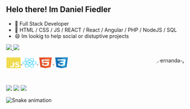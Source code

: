 ## Helo there! Im Daniel Fiedler

- 🔭 Full Stack Developer
- 🌱 HTML / CSS / JS / REACT / React / Angular / PHP / NodeJS / SQL
- 😄 Im lookig to help social or distuptive projects

<div>
  <a href="https://github.com/dfiedlerx">
  <img height="155em" src="https://github-readme-stats.vercel.app/api?username=dfiedlerx&show_icons=true&theme=dracula&include_all_commits=true&count_private=true"/>
  <img height="155em" src="https://github-readme-stats.vercel.app/api/top-langs/?username=dfiedlerx&layout=compact&langs_count=7&theme=dracula"/>
</div>
  
<div style="display: inline_block"><br>
  <img align="center" alt="Fernanda-Js" height="30" width="40" src="https://raw.githubusercontent.com/devicons/devicon/master/icons/javascript/javascript-plain.svg">
  <img align="center" alt="Fernanda-React" height="30" width="40" src="https://raw.githubusercontent.com/devicons/devicon/master/icons/react/react-original.svg">
  <img align="center" alt="Fernanda-HTML" height="30" width="40" src="https://raw.githubusercontent.com/devicons/devicon/master/icons/html5/html5-original.svg">
  <img align="center" alt="Fernanda-CSS" height="30" width="40" src="https://raw.githubusercontent.com/devicons/devicon/master/icons/css3/css3-original.svg">
  <img align="right" alt="Fernanda-pic" height="200" style="border-radius:50px;" 
  src="https://user-images.githubusercontent.com/90333256/149636187-6e6009a9-ac47-4b6e-924d-440d7d4b8e67.png">
  
</div>

   ##
 
<div> 
  
  
  <br>
  <a href="https://www.instagram.com/fiedler.daniel/" target="_blank"><img src="https://img.shields.io/badge/-Instagram-%23E4405F?style=for-the-badge&logo=instagram&logoColor=white" target="_blank"></a>
  <a href = "danielfiedler_@hotmail.com"><img src="https://img.shields.io/badge/-Gmail-%23333?style=for-the-badge&logo=gmail&logoColor=white" target="_blank"></a>
  <a href="https://www.linkedin.com/in/daniel-fiedler/" target="_blank"><img src="https://img.shields.io/badge/-LinkedIn-%230077B5?style=for-the-badge&logo=linkedin&logoColor=white" target="_blank"></a> 

   ![Snake animation](https://github.com/FernandaSilvaC/FernandaSilvaC/blob/output/github-contribution-grid-snake.svg)

  </div>
  
